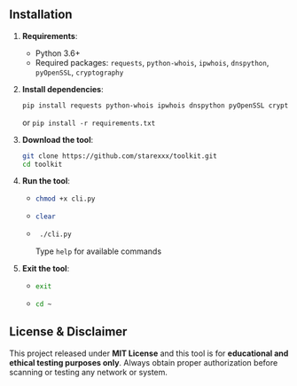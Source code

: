 ## Installation

1. **Requirements**:
   - Python 3.6+
   - Required packages: `requests`, `python-whois`, `ipwhois`, `dnspython`, `pyOpenSSL`, `cryptography`

2. **Install dependencies**:
   ```bash
   pip install requests python-whois ipwhois dnspython pyOpenSSL cryptography
   ```
   or `pip install -r requirements.txt`

3. **Download the tool**:
   ```bash
   git clone https://github.com/starexxx/toolkit.git
   cd toolkit
   ```
4. **Run the tool**:
   - ```bash
     chmod +x cli.py
     ```
   - ```bash
     clear
     ```
   - ```bash
      ./cli.py
     ```
     Type `help` for available commands
     
5. **Exit the tool**:
   - ```bash
     exit
     ```
   - ```bash
     cd ~
     ```

## License & Disclaimer
This project released under **MIT License** and this tool is for **educational and ethical testing purposes only**. Always obtain proper authorization before scanning or testing any network or system.
